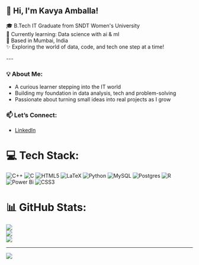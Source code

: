 ## 👋 Hi, I'm Kavya Amballa! <br>

🎓 B.Tech IT Graduate from SNDT Women's University <br>
🌱 Currently learning: Data science with ai & ml <br>
📍 Based in Mumbai, India <br> 
✨ Exploring the world of data, code, and tech one step at a time! <br>

--- <br>

### 💡 About Me: <br>
- A curious learner stepping into the IT world <br>
- Building my foundation in data analysis, tech and problem-solving <br>
- Passionate about turning small ideas into real projects as I grow <br>


### 📫 Let’s Connect: <br>
- [LinkedIn](www.linkedin.com/in/kavya-amballa-83a573249)


# 💻 Tech Stack:
![C++](https://img.shields.io/badge/c++-%2300599C.svg?style=for-the-badge&logo=c%2B%2B&logoColor=white) ![C](https://img.shields.io/badge/c-%2300599C.svg?style=for-the-badge&logo=c&logoColor=white) ![HTML5](https://img.shields.io/badge/html5-%23E34F26.svg?style=for-the-badge&logo=html5&logoColor=white) ![LaTeX](https://img.shields.io/badge/latex-%23008080.svg?style=for-the-badge&logo=latex&logoColor=white) ![Python](https://img.shields.io/badge/python-3670A0?style=for-the-badge&logo=python&logoColor=ffdd54) ![MySQL](https://img.shields.io/badge/mysql-4479A1.svg?style=for-the-badge&logo=mysql&logoColor=white) ![Postgres](https://img.shields.io/badge/postgres-%23316192.svg?style=for-the-badge&logo=postgresql&logoColor=white) ![R](https://img.shields.io/badge/r-%23276DC3.svg?style=for-the-badge&logo=r&logoColor=white) ![Power Bi](https://img.shields.io/badge/power_bi-F2C811?style=for-the-badge&logo=powerbi&logoColor=black) ![CSS3](https://img.shields.io/badge/css3-%231572B6.svg?style=for-the-badge&logo=css3&logoColor=white)
# 📊 GitHub Stats:
![](https://github-readme-stats.vercel.app/api?username=AmKavya&theme=merko&hide_border=false&include_all_commits=false&count_private=false)<br/>
![](https://nirzak-streak-stats.vercel.app/?user=AmKavya&theme=merko&hide_border=false)<br/>
![](https://github-readme-stats.vercel.app/api/top-langs/?username=AmKavya&theme=merko&hide_border=false&include_all_commits=false&count_private=false&layout=compact)

---
[![](https://visitcount.itsvg.in/api?id=AmKavya&icon=0&color=0)](https://visitcount.itsvg.in)

<!-- Proudly created with GPRM ( https://gprm.itsvg.in ) -->
